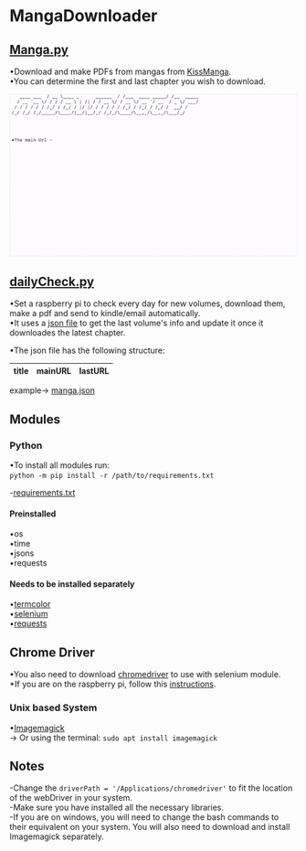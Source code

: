 # MangaDownloader

## [Manga.py](Manga.py)
•Download and make PDFs from mangas from [KissManga](https://kissmanga.com/).<br/>
•You can determine the first and last chapter you wish to download.

![Main prompt](https://raw.githubusercontent.com/Pedro4064/MangaDownloader/develop/gitDemonstration.gif)


## [dailyCheck.py](https://github.com/Pedro4064/MangaDownloader/blob/master/Raspberry%20Pi%20Daily%20check/dailyCheck.py)
•Set a raspberry pi to check every day for new volumes, download them, make a pdf and send to kindle/email automatically.<br/>
•It uses a [json file](https://github.com/Pedro4064/MangaDownloader/blob/develop/Raspberry%20Pi%20Daily%20check/manga.json) to get the last volume's info and update it once it downloades the latest chapter.<br/>

•The json file has the following structure:


|title|mainURL|lastURL|
|-----|-------|-------|



example-> [manga.json](https://github.com/Pedro4064/MangaDownloader/blob/develop/Raspberry%20Pi%20Daily%20check/manga.json)


## Modules

### Python
  •To install all modules run: <br/>
   `python -m pip install -r /path/to/requirements.txt`<br/>
   
-[requirements.txt](requirements.txt)

#### Preinstalled
•os<br/>
•time<br/>
•jsons<br/>
•requests<br/>

#### Needs to be installed separately  
•[termcolor](https://pypi.org/project/termcolor/)<br/>
•[selenium](https://pypi.org/project/selenium/)<br/>
•[requests](https://pypi.org/project/requests/2.7.0/)<br/>


## Chrome Driver

  •You also need to download [chromedriver](http://chromedriver.chromium.org/downloads) to use with selenium module.<br/>
  *If you are on the raspberry pi, follow this [instructions](https://www.reddit.com/r/selenium/comments/7341wt/success_how_to_run_selenium_chrome_webdriver_on/). <br/>
### Unix based System			
•[Imagemagick ](https://imagemagick.org/index.php)<br/>
	-> Or using the terminal:
	`sudo apt install imagemagick`<br/>



## Notes
-Change the `driverPath = '/Applications/chromedriver'` to fit the location of the webDriver in your system.<br/>
-Make sure you have installed all the necessary libraries.<br/>
-If you are on windows, you will need to change the bash commands to their equivalent on your system. You will also need to download and install Imagemagick separately.